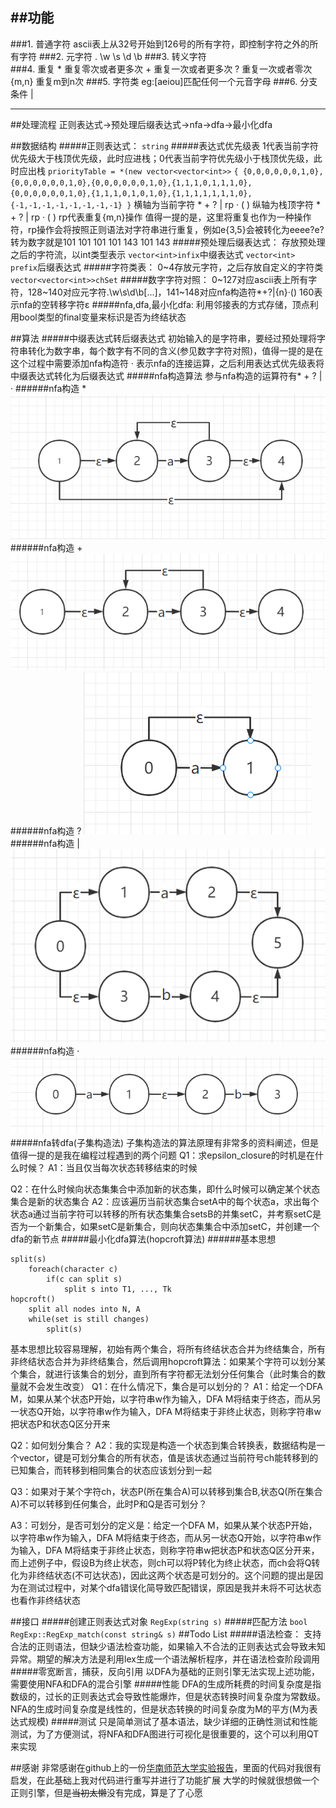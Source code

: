 ##功能
---
###1. 普通字符
ascii表上从32号开始到126号的所有字符，即控制字符之外的所有字符
###2. 元字符
. \w \s \d \b
###3. 转义字符
\
###4. 重复
\* 重复零次或者更多次
\+ 重复一次或者更多次
? 重复一次或者零次
{m,n} 重复m到n次
###5. 字符类
eg:[aeiou]匹配任何一个元音字母
###6. 分支条件
|

---
##处理流程
正则表达式->预处理后缀表达式->nfa->dfa->最小化dfa

##数据结构
#####正则表达式：
`string`
#####表达式优先级表
1代表当前字符优先级大于栈顶优先级，此时应进栈；0代表当前字符优先级小于栈顶优先级，此时应出栈
`priorityTable = *(new vector<vector<int>>`
`{ {0,0,0,0,0,0,1,0},{0,0,0,0,0,0,1,0},{0,0,0,0,0,0,1,0},{1,1,1,0,1,1,1,0},{0,0,0,0,0,0,1,0},{1,1,1,0,1,0,1,0},{1,1,1,1,1,1,1,0},{-1,-1,-1,-1,-1,-1,-1,-1} }`
横轴为当前字符 * + ? | rp · ( )
纵轴为栈顶字符 * + ? | rp · ( )
rp代表重复{m,n}操作
值得一提的是，这里将重复也作为一种操作符，rp操作会将按照正则语法对字符串进行重复，例如e{3,5}会被转化为eeee?e? 转为数字就是101 101 101 101 143 101 143
#####预处理后缀表达式：
存放预处理之后的字符流，以int类型表示
`vector<int>infix`中缀表达式
`vector<int> prefix`后缀表达式
#####字符类表：
0~4存放元字符，之后存放自定义的字符类
`vector<vector<int>>chSet`
#####数字字符对照：
0\~127对应ascii表上所有字符，128\~140对应元字符.\w\s\d\b[...]，141~148对应nfa构造符*+?|{n}·() 160表示nfa的空转移字符ε
#####nfa,dfa,最小化dfa:
利用邻接表的方式存储，顶点利用bool类型的final变量来标识是否为终结状态


##算法
#####中缀表达式转后缀表达式
初始输入的是字符串，要经过预处理将字符串转化为数字串，每个数字有不同的含义(参见数字字符对照)，值得一提的是在这个过程中需要添加nfa构造符 · 表示nfa的连接运算，之后利用表达式优先级表将中缀表达式转化为后缀表达式
#####nfa构造算法
参与nfa构造的运算符有* + ? | ·
######nfa构造 *
![avatar](/nfa构造0.png)
######nfa构造 +
![avatar](/nfa构造1.png)
######nfa构造 ?
![avatar](/nfa构造2.png)
######nfa构造 |
![avatar](/nfa构造3.png)
######nfa构造 ·
![avatar](/nfa构造4.png)
#####nfa转dfa(子集构造法)
子集构造法的算法原理有非常多的资料阐述，但是值得一提的是我在编程过程遇到的两个问题
Q1：求epsilon_closure的时机是在什么时候？
A1：当且仅当每次状态转移结束的时候

Q2：在什么时候向状态集集合中添加新的状态集，即什么时候可以确定某个状态集合是新的状态集合
A2：应该遍历当前状态集合setA中的每个状态a，求出每个状态a通过当前字符可以转移的所有状态集集合setsB的并集setC，并考察setC是否为一个新集合，如果setC是新集合，则向状态集集合中添加setC，并创建一个dfa的新节点
#####最小化dfa算法(hopcroft算法)
######基本思想
```
split(s)
    foreach(character c)
        if(c can split s)
            split s into T1, ..., Tk
hopcroft()
    split all nodes into N, A
    while(set is still changes)
        split(s)
```
基本思想比较容易理解，初始有两个集合，将所有终结状态合并为终结集合，所有非终结状态合并为非终结集合，然后调用hopcroft算法：如果某个字符可以划分某个集合，就进行该集合的划分，直到所有字符都无法划分任何集合（此时集合的数量就不会发生改变）
Q1：在什么情况下，集合是可以划分的？
A1：给定一个DFA M，如果从某个状态P开始，以字符串w作为输入，DFA M将结束于终态，而从另一状态Q开始，以字符串w作为输入，DFA M将结束于非终止状态，则称字符串w把状态P和状态Q区分开来

Q2：如何划分集合？
A2：我的实现是构造一个状态到集合转换表，数据结构是一个vector，键是可划分集合的所有状态，值是该状态通过当前符号ch能转移到的已知集合，而转移到相同集合的状态应该划分到一起

Q3：如果对于某个字符ch，状态P(所在集合A)可以转移到集合B,状态Q(所在集合A)不可以转移到任何集合，此时P和Q是否可划分？

A3：可划分，是否可划分的定义是：给定一个DFA M，如果从某个状态P开始，以字符串w作为输入，DFA M将结束于终态，而从另一状态Q开始，以字符串w作为输入，DFA M将结束于非终止状态，则称字符串w把状态P和状态Q区分开来，而上述例子中，假设B为终止状态，则ch可以将P转化为终止状态，而ch会将Q转化为非终结状态(不可达状态)，因此这两个状态是可划分的。这个问题的提出是因为在测试过程中，对某个dfa错误化简导致匹配错误，原因是我并未将不可达状态也看作非终结状态

##接口
#####创建正则表达式对象
`RegExp(string s)`
#####匹配方法
`bool RegExp::RegExp_match(const string& s)`
##Todo List
#####语法检查：
支持合法的正则语法，但缺少语法检查功能，如果输入不合法的正则表达式会导致未知异常。期望的解决方法是利用lex生成一个语法解析程序，并在语法检查阶段调用
#####零宽断言，捕获，反向引用
以DFA为基础的正则引擎无法实现上述功能，需要使用NFA和DFA的混合引擎
#####性能
DFA的生成所耗费的时间复杂度是指数级的，过长的正则表达式会导致性能爆炸，但是状态转换时间复杂度为常数级。NFA的生成时间复杂度是线性的，但是状态转换的时间复杂度为M的平方(M为表达式规模)
#####测试
只是简单测试了基本语法，缺少详细的正确性测试和性能测试，为了方便测试，将NFA和DFA图进行可视化是很重要的，这个可以利用QT来实现

##感谢
非常感谢在github上的一份[华南师范大学实验报告](https://github.com/sureyet/SCNU-CompilerLab2)，里面的代码对我很有启发，在此基础上我对代码进行重写并进行了功能扩展
大学的时候就很想做一个正则引擎，但是~~当初太懒~~没有完成，算是了了心愿

